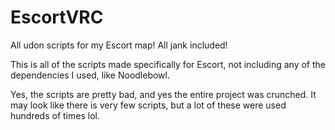 # EscortVRC
All udon scripts for my Escort map! All jank included!


This is all of the scripts made specifically for Escort, not including any of the dependencies I used, like Noodlebowl.

Yes, the scripts are pretty bad, and yes the entire project was crunched. It may look like there is very few scripts, but a lot of these were used hundreds of times lol.
